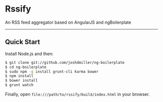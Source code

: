 # Rssify
An RSS feed aggregator based on AngularJS and ngBoilerplate

***

## Quick Start

Install Node.js and then:

```sh
$ git clone git://github.com/joshdmiller/ng-boilerplate
$ cd ng-boilerplate
$ sudo npm -g install grunt-cli karma bower
$ npm install
$ bower install
$ grunt watch
```

Finally, open `file:///path/to/rssify/build/index.html` in your browser.
